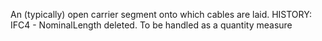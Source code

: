 An (typically) open carrier segment onto which cables are laid. 
HISTORY: IFC4 - NominalLength deleted. To be handled as a quantity measure